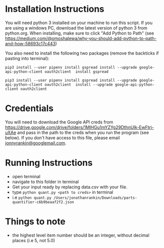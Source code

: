 # Installation Instructions
You will need python 3 installed on your machine to run this script.
If you are using a windows PC, download the latest version of python 3 from python.org. When installing, make sure to click "Add Python to Path" (see https://medium.com/@omoshalewa/why-you-should-add-python-to-path-and-how-58693c17c443)

You also need to install the following two packages (remove the backticks if pasting into terminal):

`pip3 install --user pipenv install gspread install --upgrade google-api-python-client oauth2client  install gspread`

`pip3 install --user pipenv install gspread install --upgrade google-api-python-client oauth2client  install --upgrade google-api-python-client oauth2client`

# Credentials
You will need to download the Google API creds from https://drive.google.com/drive/folders/1MlHGu1mYZYg29DthnUIk-EwFtrj-uXAe and pass in the path to the creds when you run the program (see below). If you don't have access to this file, please email jonnyrankin@googlemail.com.

# Running Instructions

- open terminal
- navigate to this folder in terminal
- Get your input ready by replacing data.csv with your file.
- type `python quant.py <path to creds>` in terminal
- i.e `python quant.py /Users/jonathanrankin/Downloads/parts-quantifier-c6b9beaaf2f2.json`

# Things to note
- the highest level item number should be an integer, without decimal places (i.e 5, not 5.0)
